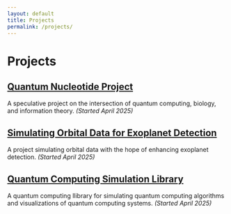 ```yaml
---
layout: default
title: Projects
permalink: /projects/
---
```


# Projects

## [Quantum Nucleotide Project](/projects/quantum-information-encoding/)
A speculative project on the intersection of quantum computing, biology, and information theory. *(Started April 2025)*

## [Simulating Orbital Data for Exoplanet Detection](/projects/exoplanet-simulation-with-orbits/)
A project simulating orbital data with the hope of enhancing exoplanet detection. *(Started April 2025)*

## [Quantum Computing Simulation Library](/projects/quantum-computing-simulation-library/)
A quantum computing llibrary for simulating quantum computing algorithms and visualizations of quantum computing systems. *(Started April 2025)*